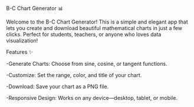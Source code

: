 B-C Chart Generator 📊

Welcome to the B-C Chart Generator! This is a simple and elegant app that lets you create and download beautiful mathematical charts in just a few clicks. Perfect for students, teachers, or anyone who loves data visualization!

Features ✨

-Generate Charts: Choose from sine, cosine, or tangent functions.

-Customize: Set the range, color, and title of your chart.

-Download: Save your chart as a PNG file.

-Responsive Design: Works on any device—desktop, tablet, or mobile.
